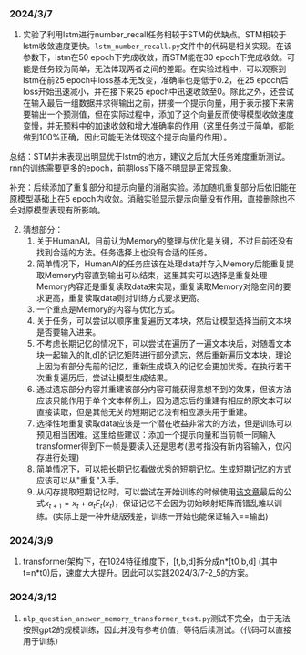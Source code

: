 ### 2024/3/7

1.  实验了利用lstm进行number_recall任务相较于STM的优缺点。STM相较于lstm收敛速度更快。`lstm_number_recall.py`文件中的代码是相关实现。在该参数下，lstm在50 epoch下完成收敛，而STM能在30 epoch下完成收敛。可能是任务较为简单，无法体现两者之间的差距。在实验过程中，可以观察到lstm在前25 epoch中loss基本无改变，准确率也是低于0.2，在25 epoch后loss开始迅速减小，并在接下来25 epoch中迅速收敛至0。除此之外，还尝试在输入最后一组数据并求得输出之前，拼接一个提示向量，用于表示接下来需要输出一个预测值，但在实际过程中，添加了这个向量反而使得模型收敛速度变慢，并无预料中的加速收敛和增大准确率的作用（这里任务过于简单，都能做到100%正确，因此可能无法体现这个提示向量的作用）。

总结：STM并未表现出明显优于lstm的地方，建议之后加大任务难度重新测试。rnn的训练需要更多的epoch，前期loss下降不明显是正常现象。

补充：后续添加了重复部分和提示向量的消融实验。添加随机重复部分后依旧能在原模型基础上在5 epoch内收敛。消融实验显示提示向量没有作用，直接删除也不会对原模型表现有所影响。

2.  猜想部分：
    1.  关于HumanAI，目前认为Memory的整理与优化是关键，不过目前还没有找到合适的方法。任务选择上也没有合适的任务。
    2.  简单情况下，HumanAI的任务应该在处理data并存入Memory后能重复提取Memory内容直到输出可以结束，这里其实可以选择是重复处理Memory内容还是重复读取data来实现，重复读取Memory对隐空间的要求更高，重复读取data则对训练方式要求更高。
    3.  一个重点是Memory的内容与优化方式。
    4.  关于任务，可以尝试以顺序重复遍历文本块，然后让模型选择当前文本块是否要输入进来。
    5.  不考虑长期记忆的情况下，可以尝试在遍历了一遍文本块后，对随着文本块一起输入的[t,d]的记忆矩阵进行部分遗忘，然后重新遍历文本块，理论上因为有部分先前的记忆，重新生成填入的记忆会更加优秀。在执行若干次重复遍历后，尝试让模型生成结果。
    6.  通过遗忘部分内容并重建该部分内容可能获得意想不到的效果，但该方法应该只能作用于单个文本样例上，因为遗忘后的重建有相应的原文本可以直接读取，但是其他无关的短期记忆没有相应源头用于重建。
    7.  选择性地重复读取data应该是一个潜在收益非常大的方法，但是训练可以预见相当困难。这里给些建议：添加一个提示向量和当前帧一同输入transformer得到下一帧是要读入还是思考(思考指没有新内容输入，仅闪存进行处理)
    8.  简单情况下，可以把长期记忆看做优秀的短期记忆。生成短期记忆的方式应该可以从"重复"入手。
    9.  从闪存提取短期记忆时，可以尝试在开始训练的时候使用[该文章](https://spaces.ac.cn/archives/8620/comment-page-1)最后的公式$x_{t+1}=x_t+\alpha_tF_t(x_t)$，保证记忆不会因为初始映射矩阵而错乱难以训练。(实际上是一种升级版残差，训练一开始也能保证输入==输出)

### 2024/3/9

1.  transformer架构下，在1024特征维度下，[t,b,d]拆分成n*[t0,b,d] (其中t=n*t0)后，速度大大提升。因此可以实践2024/3/7-2_5的方案。

### 2024/3/12

1.  `nlp_question_answer_memory_transformer_test.py`测试不完全，由于无法按照gpt2的规模训练，因此并没有参考价值，等待后续测试。（代码可以直接用于训练）